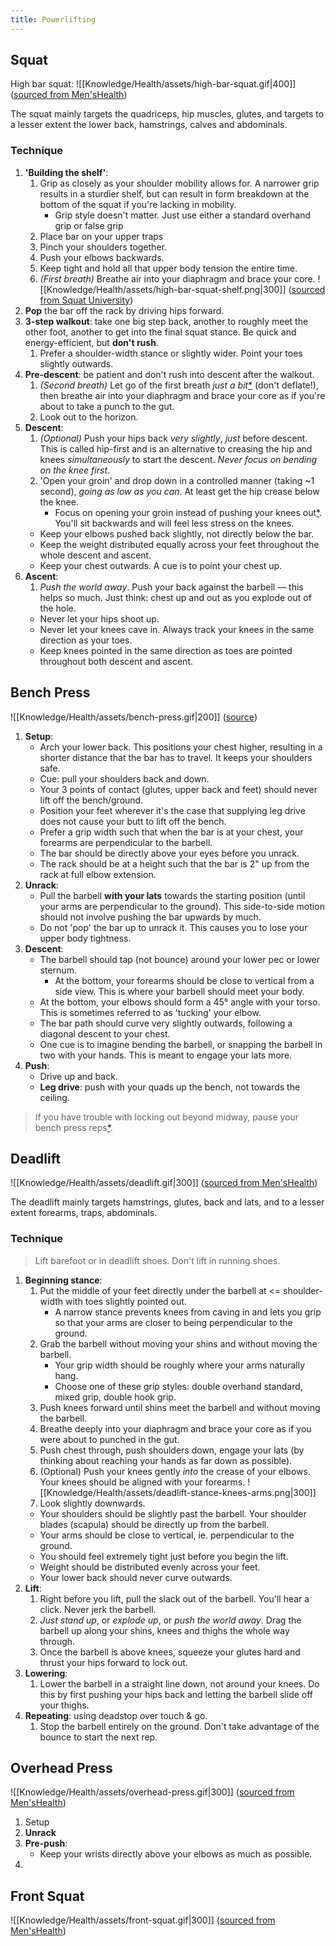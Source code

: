 ```yaml
---
title: Powerlifting
---
```


## Squat
High bar squat:
![[Knowledge/Health/assets/high-bar-squat.gif|400]]
([sourced from Men'sHealth](https://www.menshealth.com/uk/building-muscle/a755607/how-to-master-the-squat/))

The squat mainly targets the quadriceps, hip muscles, glutes, and targets to a lesser extent the lower back, hamstrings, calves and abdominals.

### Technique
1. **'Building the shelf'**:
    1. Grip as closely as your shoulder mobility allows for. A narrower grip results in a sturdier shelf, but can result in form breakdown at the bottom of the squat if you're lacking in mobility.
        - Grip style doesn't matter. Just use either a standard overhand grip or false grip
    2. Place bar on your upper traps
    3. Pinch your shoulders together.
    4. Push your elbows backwards.
    5. Keep tight and hold all that upper body tension the entire time.
    6. *(First breath)* Breathe air into your diaphragm and brace your core.
    ![[Knowledge/Health/assets/high-bar-squat-shelf.png|300]]
    ([sourced from Squat University](https://i0.wp.com/squatuniversity.com/wp-content/uploads/2016/03/fullsizerender-13-copy-3.jpg?resize=381%2C231&ssl=1))
2. **Pop** the bar off the rack by driving hips forward.
3. **3-step walkout**: take one big step back, another to roughly meet the other foot, another to get into the final squat stance. Be quick and energy-efficient, but **don't rush**.
    1. Prefer a shoulder-width stance or slightly wider. Point your toes slightly outwards.
4. **Pre-descent**: be patient and don't rush into descent after the walkout.
    1. *(Second breath)* Let go of the first breath *just a bit*[\*](https://www.youtube.com/watch?v=DsXj2fQ4uow&ab_channel=MarkBell-SuperTrainingGym) (don't deflate!), then breathe air into your diaphragm and brace your core as if you're about to take a punch to the gut.
    2. Look out to the horizon.
5. **Descent**:
    1. *(Optional)* Push your hips back *very slightly*, *just* before descent. This is called hip-first and is an alternative to creasing the hip and knees *simultaneously* to start the descent. *Never focus on bending on the knee first*.
    2. 'Open your groin' and drop down in a controlled manner (taking ~1 second), *going as low as you can*. At least get the hip crease below the knee.
        - Focus on opening your groin instead of pushing your knees out[\*](https://www.youtube.com/watch?v=DsXj2fQ4uow&ab_channel=MarkBell-SuperTrainingGym). You'll sit backwards and will feel less stress on the knees.
    - Keep your elbows pushed back slightly, not directly below the bar.
    - Keep the weight distributed equally across your feet throughout the whole descent and ascent.
    - Keep your chest outwards. A cue is to point your chest up.
6. **Ascent**:
    1. *Push the world away*. Push your back against the barbell — this helps so much. Just think: chest up and out as you explode out of the hole.
    - Never let your hips shoot up.
    - Never let your knees cave in. Always track your knees in the same direction as your toes.
    - Keep knees pointed in the same direction as toes are pointed throughout both descent and ascent.

## Bench Press
![[Knowledge/Health/assets/bench-press.gif|200]]
([source](https://tenor.com/view/bench-press-fitness-gif-18409378))

1.  **Setup**:
    - Arch your lower back. This positions your chest higher, resulting in a shorter distance that the bar has to travel. It keeps your shoulders safe.
    - Cue: pull your shoulders back and down.
    - Your 3 points of contact (glutes, upper back and feet) should never lift off the bench/ground.
    - Position your feet wherever it's the case that supplying leg drive does not cause your butt to lift off the bench.
    - Prefer a grip width such that when the bar is at your chest, your forearms are perpendicular to the barbell.
    - The bar should be directly above your eyes before you unrack.
    - The rack should be at a height such that the bar is 2" up from the rack at full elbow extension.
2.  **Unrack**:
    - Pull the barbell **with your lats** towards the starting position (until your arms are perpendicular to the ground). This side-to-side motion should not involve pushing the bar upwards by much.
    - Do not 'pop' the bar up to unrack it. This causes you to lose your upper body tightness.
3. **Descent**:
    - The barbell should tap (not bounce) around your lower pec or lower sternum. 
        - At the bottom, your forearms should be close to vertical from a side view. This is where your barbell should meet your body.
    - At the bottom, your elbows should form a 45° angle with your torso. This is sometimes referred to as 'tucking' your elbow.
    - The bar path should curve very slightly outwards, following a diagonal descent to your chest.
    - One cue is to imagine bending the barbell, or snapping the barbell in two with your hands. This is meant to engage your lats more.
4. **Push**:
    - Drive up and back.
    - **Leg drive**: push with your quads up the bench, not towards the ceiling.

> If you have trouble with locking out beyond midway, pause your bench press reps[\*](https://www.youtube.com/watch?v=63xsr5k9lS0&ab_channel=NickWright).

## Deadlift
![[Knowledge/Health/assets/deadlift.gif|300]]
([sourced from Men'sHealth](https://www.menshealth.com/uk/fitness/a748582/how-to-deadlift/))

The deadlift mainly targets hamstrings, glutes, back and lats, and to a lesser extent forearms, traps, abdominals.

### Technique
> Lift barefoot or in deadlift shoes. Don't lift in running shoes.
1. **Beginning stance**:
    1. Put the middle of your feet directly under the barbell at <= shoulder-width with toes slightly pointed out.
        - A narrow stance prevents knees from caving in and lets you grip so that your arms are closer to being perpendicular to the ground.
    2. Grab the barbell without moving your shins and without moving the barbell.
        - Your grip width should be roughly where your arms naturally hang.
        - Choose one of these grip styles: double overhand standard, mixed grip, double hook grip.
    3. Push knees forward until shins meet the barbell and without moving the barbell.
    4. Breathe deeply into your diaphragm and brace your core as if you were about to punched in the gut.
    5. Push chest through, push shoulders down, engage your lats (by thinking about reaching your hands as far down as possible).
    6. (Optional) Push your knees gently *into* the crease of your elbows. Your knees should be aligned with your forearms.
       ![[Knowledge/Health/assets/deadlift-stance-knees-arms.png|300]]
    7. Look slightly downwards.
    - Your shoulders should be slightly past the barbell. Your shoulder blades (scapula) should be directly up from the barbell.
    - Your arms should be close to vertical, ie. perpendicular to the ground.
    - You should feel extremely tight just before you begin the lift.
    - Weight should be distributed evenly across your feet.
    - Your lower back should never curve outwards.
2. **Lift**:
    1. Right before you lift, pull the slack out of the barbell. You'll hear a click. Never jerk the barbell. 
    2. *Just stand up*, or *explode up*, or *push the world away*. Drag the barbell up along your shins, knees and thighs the whole way through.
    3. Once the barbell is above knees, squeeze your glutes hard and thrust your hips forward to lock out.
3. **Lowering**:
    1. Lower the barbell in a straight line down, not around your knees. Do this by first pushing your hips back and letting the barbell slide off your thighs.
4. **Repeating**: using deadstop over touch & go.
    1. Stop the barbell entirely on the ground. Don't take advantage of the bounce to start the next rep.

## Overhead Press
![[Knowledge/Health/assets/overhead-press.gif|300]]
([sourced from Men'sHealth](https://www.menshealth.com/uk/building-muscle/a748781/get-more-from-overhead-press/))

1. Setup
2. **Unrack**
3. **Pre-push**:
    - Keep your wrists directly above your elbows as much as possible.
4. 

## Front Squat
![[Knowledge/Health/assets/front-squat.gif|300]]
([sourced from Men'sHealth](https://www.menshealth.com/uk/building-muscle/a755607/how-to-master-the-squat/))
